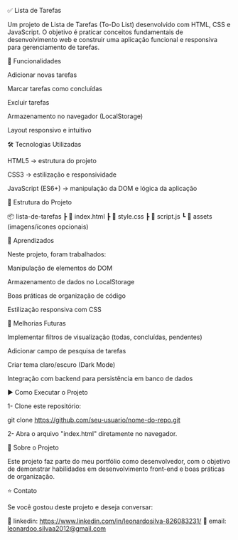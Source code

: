 ✅ Lista de Tarefas

Um projeto de Lista de Tarefas (To-Do List) desenvolvido com HTML, CSS e JavaScript.
O objetivo é praticar conceitos fundamentais de desenvolvimento web e construir uma aplicação funcional e responsiva para gerenciamento de tarefas.

🚀 Funcionalidades

Adicionar novas tarefas

Marcar tarefas como concluídas

Excluir tarefas

Armazenamento no navegador (LocalStorage)

Layout responsivo e intuitivo

🛠️ Tecnologias Utilizadas

HTML5 → estrutura do projeto

CSS3 → estilização e responsividade

JavaScript (ES6+) → manipulação da DOM e lógica da aplicação

📂 Estrutura do Projeto

📦 lista-de-tarefas
 ┣ 📜 index.html
 ┣ 📜 style.css
 ┣ 📜 script.js
 ┗ 📂 assets (imagens/ícones opcionais)

 📖 Aprendizados

Neste projeto, foram trabalhados:

Manipulação de elementos do DOM

Armazenamento de dados no LocalStorage

Boas práticas de organização de código

Estilização responsiva com CSS

🚧 Melhorias Futuras

Implementar filtros de visualização (todas, concluídas, pendentes)

Adicionar campo de pesquisa de tarefas

Criar tema claro/escuro (Dark Mode)

Integração com backend para persistência em banco de dados

▶️ Como Executar o Projeto

1- Clone este repositório:

git clone https://github.com/seu-usuario/nome-do-repo.git

2- Abra o arquivo "index.html" diretamente no navegador.

📌 Sobre o Projeto

Este projeto faz parte do meu portfólio como desenvolvedor, com o objetivo de demonstrar habilidades em desenvolvimento front-end e boas práticas de organização.

⭐ Contato

Se você gostou deste projeto e deseja conversar:

💼 linkedin: https://www.linkedin.com/in/leonardosilva-826083231/
📧 email: leonardoo.silvaa2012@gmail.com


